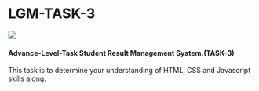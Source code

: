 # LGM-TASK-3
![](https://letsgrowmore.in/wp-content/uploads/2021/05/cropped-growmore-removebg-preview.png)
 
 #### Advance-Level-Task Student Result Management System.(TASK-3)
This task is to determine your understanding  of HTML, CSS and Javascript skills along.
